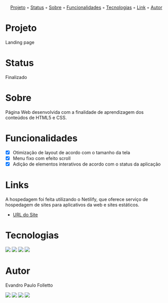 <p align="center">
  <a href="#Projeto">Projeto</a> ◦ 
  <a href="#Status">Status</a> ◦ 
  <a href="#Sobre">Sobre</a> ◦ 
  <a href="#Funcionadlidades">Funcionalidades</a> ◦ 
  <a href="#Tecnologias">Tecnologias</a> ◦ 
  <a href="#Link">Link</a> ◦ 
  <a href="#Autor">Autor</a>
</p>

# Projeto
Landing page

# Status
Finalizado

# Sobre
Página Web desenvolvida com a finalidade de aprendizagem dos conteúdos de HTML5 e CSS.

# Funcionalidades
- [x] Otimização de layout de acordo com o tamanho da tela
- [x] Menu fixo com efeito scroll
- [x] Adição de elementos interativos de acordo com o status da aplicação

# Links
A hospedagem foi feita utilizando o Netilify, que oferece serviço de hospedagem de sites para aplicativos da web e sites estáticos.
- [URL do Site](https://primeiroprojetolandingpage.netlify.app/)

# Tecnologias
<div>
<img src="https://img.shields.io/badge/HTML5-E34F26?style=for-the-badge&logo=html5&logoColor=white">  
<img src="https://img.shields.io/badge/CSS-239120?&style=for-the-badge&logo=css3&logoColor=white">
<img src="https://img.shields.io/badge/Visual_Studio_Code-0078D4?style=for-the-badge&logo=visual%20studio%20code&logoColor=white">
<img src="https://img.shields.io/badge/Netlify-00C7B7?style=for-the-badge&logo=netlify&logoColor=white">
</div>

# Autor
Evandro Paulo Folletto
<div>
  <a href="https://github.com/epfolletto" target="_blank"><img src="https://img.shields.io/badge/GitHub-100000?style=for-the-badge&logo=github&logoColor=white" target="_blank"></a>
  <a href="https://www.linkedin.com/in/evandrofolletto/" target="_blank"><img src="https://img.shields.io/badge/LinkedIn-0077B5?style=for-the-badge&logo=linkedin&logoColor=white" target="_blank"></a>
  <a href="mailto:<nowiki>evandrofolletto@gmail.com"><img src="https://img.shields.io/badge/Gmail-D14836?style=for-the-badge&logo=gmail&logoColor=white"></a>
  <a href="https://www.youtube.com/evandropaulofolletto" target="_blank"><img src="https://img.shields.io/badge/YouTube-FF0000?style=for-the-badge&logo=youtube&logoColor=white" target="_blank"></a>
</div>
